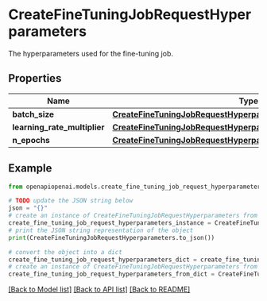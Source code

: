 # CreateFineTuningJobRequestHyperparameters

The hyperparameters used for the fine-tuning job.

## Properties

Name | Type | Description | Notes
------------ | ------------- | ------------- | -------------
**batch_size** | [**CreateFineTuningJobRequestHyperparametersBatchSize**](CreateFineTuningJobRequestHyperparametersBatchSize.md) |  | [optional] 
**learning_rate_multiplier** | [**CreateFineTuningJobRequestHyperparametersLearningRateMultiplier**](CreateFineTuningJobRequestHyperparametersLearningRateMultiplier.md) |  | [optional] 
**n_epochs** | [**CreateFineTuningJobRequestHyperparametersNEpochs**](CreateFineTuningJobRequestHyperparametersNEpochs.md) |  | [optional] 

## Example

```python
from openapiopenai.models.create_fine_tuning_job_request_hyperparameters import CreateFineTuningJobRequestHyperparameters

# TODO update the JSON string below
json = "{}"
# create an instance of CreateFineTuningJobRequestHyperparameters from a JSON string
create_fine_tuning_job_request_hyperparameters_instance = CreateFineTuningJobRequestHyperparameters.from_json(json)
# print the JSON string representation of the object
print(CreateFineTuningJobRequestHyperparameters.to_json())

# convert the object into a dict
create_fine_tuning_job_request_hyperparameters_dict = create_fine_tuning_job_request_hyperparameters_instance.to_dict()
# create an instance of CreateFineTuningJobRequestHyperparameters from a dict
create_fine_tuning_job_request_hyperparameters_from_dict = CreateFineTuningJobRequestHyperparameters.from_dict(create_fine_tuning_job_request_hyperparameters_dict)
```
[[Back to Model list]](../README.md#documentation-for-models) [[Back to API list]](../README.md#documentation-for-api-endpoints) [[Back to README]](../README.md)


